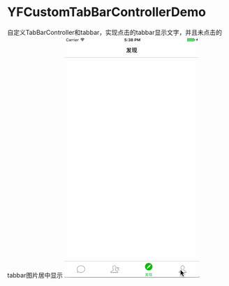 # YFCustomTabBarControllerDemo
自定义TabBarController和tabbar，实现点击的tabbar显示文字，并且未点击的tabbar图片居中显示
![image](https://raw.githubusercontent.com/ChinaFanny/YFCustomTabBarControllerDemo/master/Picture/customTabBarController.gif)
